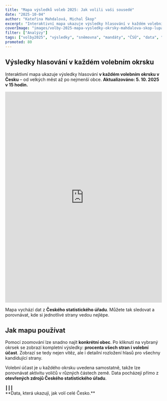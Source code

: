 ```yaml
---
title: "Mapa výsledků voleb 2025: Jak volili vaši sousedé"
date: "2025-10-04"
author: "Kateřina Mahdalová, Michal Škop"
excerpt: "Interaktivní mapa ukazuje výsledky hlasování v každém volebním okrsku v Česku. Sledujte, jak se postupně sčítají hlasy a které strany vedou v jednotlivých regionech."
coverImage: "images/volby-2025-mapa-vysledky-okrsky-mahdalova-skop-lupa.svg"
filter: ["Analýzy"]
tags: ["volby2025", "výsledky", "sněmovna", "mandáty", "ČSÚ", "data", "okrsky"]
promoted: 80
---
```


## Výsledky hlasování v každém volebním okrsku

Interaktivní mapa ukazuje výsledky hlasování **v každém volebním okrsku v Česku** – od velkých měst až po nejmenší obce. **Aktualizováno: 5. 10. 2025 v 15 hodin.**

<iframe src='https://flo.uri.sh/visualisation/25493706/embed' title='Mapa výsledků voleb 2025 – okrsky' className='flourish-embed-iframe' frameBorder='0' scrolling='no' width='100%' height='680px'></iframe>

Mapa vychází dat z **Českého statistického úřadu**. Můžete tak sledovat a porovnávat, kde si jednotlivé strany vedou nejlépe.


## Jak mapu používat

Pomocí zoomování lze snadno najít **konkrétní obec**. Po kliknutí na vybraný okrsek se zobrazí kompletní výsledky: **procenta všech stran i volební účast**. Zobrazí se tedy nejen vítěz, ale i detailní rozložení hlasů pro všechny kandidující strany.  

Volební účast je u každého okrsku uvedena samostatně, takže lze porovnávat aktivitu voličů v různých částech země. Data pocházejí přímo z **otevřených zdrojů Českého statistického úřadu**.

<div style={{ textAlign: 'center', marginTop: '2em' }}>┃┃┃</div>

<div style={{ textAlign: 'center' }}>**Data, která ukazují, jak volí celé Česko.**</div>
